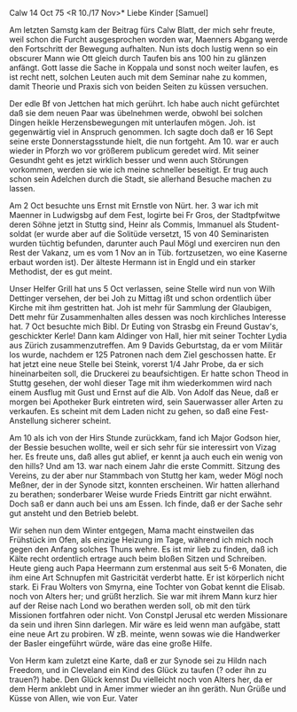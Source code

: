  Calw 14 Oct 75
 <R 10./17 Nov>*
Liebe Kinder [Samuel]

Am letzten Samstg kam der Beitrag fürs Calw Blatt, der mich sehr freute, weil schon die Furcht ausgesprochen worden war, Maenners Abgang werde den Fortschritt der Bewegung aufhalten. Nun ists doch lustig wenn so ein obscurer Mann wie Ott gleich durch Taufen bis ans 100 hin zu glänzen anfängt. Gott lasse die Sache in Koppala und sonst noch weiter laufen, es ist recht nett, solchen Leuten auch mit dem Seminar nahe zu kommen, damit Theorie und Praxis sich von beiden Seiten zu küssen versuchen.

Der edle Bf von Jettchen hat mich gerührt. Ich habe auch nicht gefürchtet daß sie dem neuen Paar was übelnehmen werde, obwohl bei solchen Dingen heikle Herzensbewegungen mit unterlaufen mögen. Joh. ist gegenwärtig viel in Anspruch genommen. Ich sagte doch daß er 16 Sept seine erste Donnerstagsstunde hielt, die nun fortgeht. Am 10. war er auch wieder in Pforzh wo vor größerem publicum geredet wird. Mit seiner Gesundht geht es jetzt wirklich besser und wenn auch Störungen vorkommen, werden sie wie ich meine schneller beseitigt. Er trug auch schon sein Adelchen durch die Stadt, sie allerhand Besuche machen zu lassen.

Am 2 Oct besuchte uns Ernst mit Ernstle von Nürt. her. 3 war ich mit Maenner in Ludwigsbg auf dem Fest, logirte bei Fr Gros, der Stadtpfwitwe deren Söhne jetzt in Stuttg sind, Heinr als Commis, Immanuel als Student-soldat (er wurde aber auf die Solitüde versetzt, 15 von 40 Seminaristen wurden tüchtig befunden, darunter auch Paul Mögl und exerciren nun den Rest der Vakanz, um es vom 1 Nov an in Tüb. fortzusetzen, wo eine Kaserne erbaut worden ist). Der älteste Hermann ist in Engld und ein starker Methodist, der es gut meint.

Unser Helfer Grill hat uns 5 Oct verlassen, seine Stelle wird nun von Wilh Dettinger versehen, der bei Joh zu Mittag ißt und schon ordentlich über Kirche mit ihm gestritten hat. Joh ist mehr für Sammlung der Glaubigen, Dett mehr für Zusammenhalten alles dessen was noch kirchliches Interesse hat. 7 Oct besuchte mich Bibl. Dr Euting von Strasbg ein Freund Gustav's, geschickter Kerle! Dann kam Aldinger von Hall, hier mit seiner Tochter Lydia aus Zürich zusammenzutreffen. Am 9 Davids Geburtstag, da er vom Militär los wurde, nachdem er 125 Patronen nach dem Ziel geschossen hatte. Er hat jetzt eine neue Stelle bei Steink, vorerst 1/4 Jahr Probe, da er sich hineinarbeiten soll, die Druckerei zu beaufsichtigen. Er hatte schon Theod in Stuttg gesehen, der wohl dieser Tage mit ihm wiederkommen wird nach einem Ausflug mit Gust und Ernst auf die Alb. Von Adolf das Neue, daß er morgen bei Apotheker Burk eintreten wird, sein Sauerwasser aller Arten zu verkaufen. Es scheint mit dem Laden nicht zu gehen, so daß eine Fest-Anstellung sicherer scheint.

Am 10 als ich von der Hirs Stunde zurückkam, fand ich Major Godson hier, der Bessie besuchen wollte, weil er sich sehr für sie interessirt von Vizag her. Es freute uns, daß alles gut ablief, er kennt ja auch euch ein wenig von den hills? Und am 13. war nach einem Jahr die erste Committ. Sitzung des Vereins, zu der aber nur Stammbach von Stuttg her kam, weder Mögl noch Meßner, der in der Synode sitzt, konnten erscheinen. Wir hatten allerhand zu berathen; sonderbarer Weise wurde Frieds Eintritt gar nicht erwähnt. Doch saß er dann auch bei uns am Essen. Ich finde, daß er der Sache sehr gut ansteht und den Betrieb belebt.

Wir sehen nun dem Winter entgegen, Mama macht einstweilen das Frühstück im Ofen, als einzige Heizung im Tage, während ich mich noch gegen den Anfang solches Thuns wehre. Es ist mir lieb zu finden, daß ich Kälte recht ordentlich ertrage auch beim bloßen Sitzen und Schreiben. Heute gieng auch Papa Heermann zum erstenmal aus seit 5-6 Monaten, die ihm eine Art Schnupfen mit Gastricität verderbt hatte. Er ist körperlich nicht stark. Ei Frau Wolters von Smyrna, eine Tochter von Gobat kennt die Elisab. noch von Alters her; und grüßt herzlich. Sie war mit ihrem Mann kurz hier auf der Reise nach Lond wo berathen werden soll, ob mit den türk Missionen fortfahren oder nicht. Von Constpl Jerusal etc werden Missionare da sein und ihren Sinn darlegen. Mir wäre es leid wenn man aufgäbe, statt eine neue Art zu probiren. W zB. meinte, wenn sowas wie die Handwerker der Basler eingeführt würde, wäre das eine große Hilfe.

Von Herm kam zuletzt eine Karte, daß er zur Synode sei zu Hildn nach Freedom, und in Cleveland ein Kind des Glück zu taufen (? oder ihn zu trauen?) habe. Den Glück kennst Du vielleicht noch von Alters her, da er dem Herm anklebt und in Amer immer wieder an ihn geräth. Nun Grüße und Küsse von Allen, wie
 von Eur. Vater
